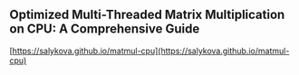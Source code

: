 ## Optimized Multi-Threaded Matrix Multiplication on CPU: A Comprehensive Guide

[https://salykova.github.io/matmul-cpu](https://salykova.github.io/matmul-cpu)
